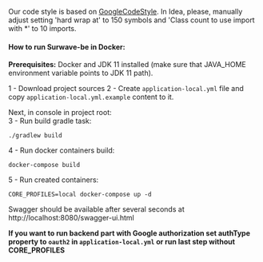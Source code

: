 Our code style is based on [GoogleCodeStyle](https://raw.githubusercontent.com/google/styleguide/gh-pages/intellij-java-google-style.xml).
In Idea, please, manually adjust setting 'hard wrap at' to 150 symbols and 'Class count to use import with *' to 10 imports.

#### How to run Surwave-be in Docker:

**Prerequisites:** Docker and JDK 11 installed (make sure that JAVA_HOME environment variable points to JDK 11 path).

1 - Download project sources
2 - Create `application-local.yml` file and copy `application-local.yml.example` content to it.

Next, in console in project root:<br/>
3 - Run build gradle task:
```
./gradlew build
```
4 - Run docker containers build: 
```
docker-compose build
```

5 - Run created containers:
```
CORE_PROFILES=local docker-compose up -d
```

Swagger should be available after several seconds at http://localhost:8080/swagger-ui.html

**If you want to run backend part with Google authorization set authType property to `oauth2` in `application-local.yml` or run last step without CORE_PROFILES**
